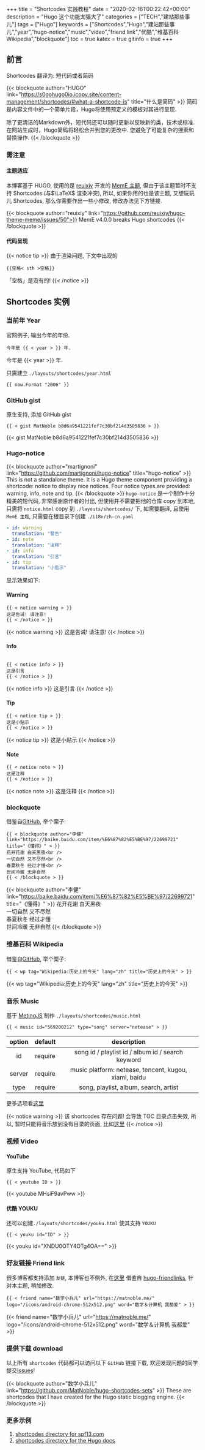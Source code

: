 +++
title = "Shortcodes 实践教程"
date = "2020-02-16T00:22:42+00:00"
description = "Hugo 这个功能太强大了"
categories = ["TECH","建站那些事儿"]
tags = ["Hugo"]
keywords = ["Shortcodes","Hugo","建站那些事儿","year","hugo-notice","music","video","friend link","优酷","维基百科 Wikipedia","blockquote"]
toc = true
katex = true
gitinfo = true
+++

## 前言

Shortcodes 翻译为: 短代码或者简码

{{< blockquote author="HUGO" link="https://s0gohugo0io.icopy.site/content-management/shortcodes/#what-a-shortcode-is" title="什么是简码" >}}
简码是内容文件中的一个简单片段，Hugo将使用预定义的模板对其进行呈现.

除了更清洁的Markdown外，短代码还可以随时更新以反映新的类，技术或标准. 在网站生成时，Hugo简码将轻松合并到您的更改中. 您避免了可能复杂的搜索和替换操作.
{{< /blockquote >}}

### 需注意

#### 主题适应

本博客基于 HUGO, 使用的是 [reuixiy](https://io-oi.me/) 开发的 [MemE 主题](https://github.com/reuixiy/hugo-theme-meme/), 但由于该主题暂时不支持 Shortcodes (与$\LaTeX$ 渲染冲突), 所以, 如果你用的也是该主题, 又想玩玩儿 Shortcodes, 那么你需要作出一些小修改, 修改办法见下方链接.

{{< blockquote author="reuixiy" link="https://github.com/reuixiy/hugo-theme-meme/issues/50">}}
MemE v4.0.0 breaks Hugo shortcodes
{{< /blockquote >}}

#### 代码呈现

{{< notice tip >}}
由于渲染问题, 下文中出现的
```
{{空格< sth >空格}}
```
「空格」是没有的!
{{< /notice >}}
## Shortcodes 实例
### 当前年 Year
官网例子, 输出今年的年份.
```
今年是 {{ < year > }} 年.
```
今年是 {{< year >}} 年.

只需建立 `./layouts/shortcodes/year.html`
```html
{{ now.Format "2006" }}
```

### GitHub gist
原生支持, 添加 GitHub gist
```
{{ < gist MatNoble b8d6a9541221fef7c30bf214d3505836 > }}
```
{{< gist MatNoble b8d6a9541221fef7c30bf214d3505836 >}}

### Hugo-notice
{{< blockquote author="martignoni" link="https://github.com/martignoni/hugo-notice" title="hugo-notice" >}}
This is not a standalone theme. It is a Hugo theme component providing a shortcode: notice to display nice notices. Four notice types are provided: warning, info, note and tip.
{{< /blockquote >}}
`hugo-notice` 是一个制作十分精美的短代码, 非常感谢原作者的付出, 但使用并不需要把他的仓库 copy 到本地, 只需将 `notice.html` copy 到 `./layouts/shortcodes/` 下, 如需要翻译, 且使用 `MemE 主题`, 只需要在根目录下创建 `./i18n/zh-cn.yaml`
```yaml
- id: warning
  translation: "警告"
- id: note
  translation: "注释"
- id: info
  translation: "引言"
- id: tip
  translation: "小贴示"
```
显示效果如下:
#### Warning
```
{{ < notice warning > }}
这是告诫! 请注意!
{{ < /notice > }}
```
{{< notice warning >}}
这是告诫! 请注意!
{{< /notice >}}

#### Info
```

{{ < notice info > }}
这是引言
{{ < /notice > }}
```
{{< notice info >}}
这是引言
{{< /notice >}}

#### Tip

```
{{ < notice tip > }}
这是小贴示
{{ < /notice > }}
```

{{< notice tip >}}
这是小贴示
{{< /notice >}}

#### Note

```
{{ < notice note > }}
这是注释
{{ < /notice > }}
```

{{< notice note >}}
这是注释
{{< /notice >}}

### blockquote

借鉴自[GitHub](https://github.com/parsiya/Hugo-Shortcodes/blob/master/shortcodes/blockquote.html), 举个栗子:

```
{{ < blockquote author="李健" link="https://baike.baidu.com/item/%E6%87%82%E5%BE%97/22699721" title="《懂得》" > }}
花开花谢 白天黑夜<br />
一切自然 又不尽然<br />
春夏秋冬 经过才懂<br />
世间冷暖 无非自然
{{ < /blockquote > }}
```
{{< blockquote author="李健" link="https://baike.baidu.com/item/%E6%87%82%E5%BE%97/22699721" title="《懂得》" >}}
花开花谢 白天黑夜<br />
一切自然 又不尽然<br />
春夏秋冬 经过才懂<br />
世间冷暖 无非自然
{{< /blockquote >}}

### 维基百科 Wikipedia
借鉴自[GitHub](https://github.com/parsiya/Hugo-Shortcodes/blob/master/shortcodes/wp.html), 举个栗子:
```
{{ < wp tag="Wikipedia:历史上的今天" lang="zh" title="历史上的今天" > }}
```

{{< wp tag="Wikipedia:历史上的今天" lang="zh" title="历史上的今天" >}}

### 音乐 Music
基于 [MetingJS](https://github.com/metowolf/MetingJS) 制作 `./layouts/shortcodes/music.html`
```
{{ < music id="569200212" type="song" server="netease" > }}
```
|option |  default |  description|
|:--:|:--:|:--:|
|id |  require |  song id / playlist id / album id / search keyword|
|server | require  | music platform: netease, tencent, kugou, xiami, baidu|
|type | require | song, playlist, album, search, artist|

更多选项看[这里](https://github.com/metowolf/MetingJS#option)

{{< notice warning >}}
该 shortcodes 存在问题! 会导致 TOC 目录点击失效, 所以, 暂时只能将音乐放到没有目录的页面, 比如[这里](https://matnoble.me/about/)
{{< /notice >}}

### 视频 Video
#### YouTube
原生支持 YouTube, 代码如下

```
{{ < youtube ID > }}
```

{{< youtube MHsiF9avPww >}}

#### 优酷 YOUKU
还可以创建`./layouts/shortcodes/youku.html` 使其支持 `YOUKU`
```
{{ < youku id="ID" > }}
```

{{< youku id="XNDU0OTY4OTg4OA==" >}}

### 好友链接 Friend link
很多博客都支持添加 `友链`, 本博客也不例外, 在[这里](https://matnoble.me/search/#%E5%8F%8B%E9%93%BE)
借鉴自 [hugo-friendlinks](https://github.com/kkkgo/hugo-friendlinks), 针对本主题, 稍加修改.

```
{{ < friend name="数学小兵儿" url="https://matnoble.me/" logo="/icons/android-chrome-512x512.png" word="数学＆计算机 我都爱" > }}
```

{{< friend name="数学小兵儿" url="https://matnoble.me/" logo="/icons/android-chrome-512x512.png" word="数学＆计算机 我都爱" >}}

### 提供下载 download

以上所有 `shortcodes` 代码都可以访问以下 `GitHub` 链接下载, 欢迎发现问题的同学提交[Issues](https://github.com/MatNoble/hugo-shortcodes-sets/issues/1)!

{{< blockquote author="数学小兵儿" link="https://github.com/MatNoble/hugo-shortcodes-sets" >}}
These are shortcodes that I have created for the Hugo static blogging engine.
{{< /blockquote >}}

### 更多示例
1. <a href="https://github.com/spf13/spf13.com/tree/master/layouts/shortcodes" title="See more examples of shortcodes by visiting the shortcode directory of the source for spf13.com, the blog of Hugo's creator, Steve Francia.">shortcodes directory for spf13.com</a>
2. <a href="https://github.com/gohugoio/hugo/tree/master/docs/layouts/shortcodes" title="See the shortcode source directory for the documentation site you're currently reading.">shortcodes directory for the Hugo docs</a>

